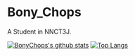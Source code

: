 # Bony_Chops
A Student in NNCT3J.

[![BonyChops's github stats](https://github-readme-stats.vercel.app/api?username=BonyChops&theme=dark)](https://github.com/anuraghazra/github-readme-stats)
[![Top Langs](https://github-readme-stats.vercel.app/api/top-langs/?username=BonyChops&theme=dark&layout=compact)](https://github.com/anuraghazra/github-readme-stats)
